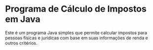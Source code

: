# Programa de Cálculo de Impostos em Java
Este é um programa Java simples que permite calcular impostos para pessoas físicas e jurídicas com base em suas informações de renda e outros critérios.
